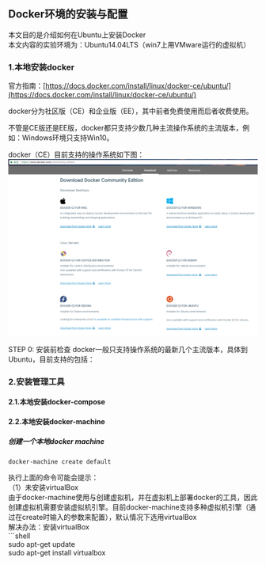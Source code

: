 ## Docker环境的安装与配置

本文目的是介绍如何在Ubuntu上安装Docker  
本文内容的实验环境为：Ubuntu14.04LTS（win7上用VMware运行的虚拟机）

### 1.本地安装docker

官方指南：[https://docs.docker.com/install/linux/docker-ce/ubuntu/](https://docs.docker.com/install/linux/docker-ce/ubuntu/)

docker分为社区版（CE）和企业版（EE），其中前者免费使用而后者收费使用。

不管是CE版还是EE版，docker都只支持少数几种主流操作系统的主流版本，例如：Windows环境只支持Win10。

docker（CE）目前支持的操作系统如下图：![](/assets/docker001_002.png)

STEP 0: 安装前检查
docker一般只支持操作系统的最新几个主流版本，具体到Ubuntu，目前支持的包括：

### 2.安装管理工具

#### 2.1.本地安装docker-compose

#### 2.2.本地安装docker-machine

##### 创建一个本地docker machine

```shell
docker-machine create default
```

执行上面的命令可能会提示：  
（1）未安装virtualBox  
由于docker-machine使用与创建虚拟机，并在虚拟机上部署docker的工具，因此创建虚拟机需要安装虚拟机引擎。目前docker-machine支持多种虚拟机引擎（通过在create时输入的参数来配置），默认情况下选用virtualBox  
解决办法：安装virtualBox  
\`\`\`shell  
sudo apt-get update  
sudo apt-get install virtualbox

